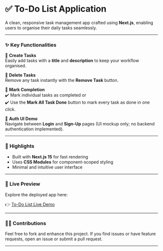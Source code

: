 # ✅ **To-Do List Application**

A clean, responsive task management app crafted using **Next.js**, enabling users to organise their daily tasks seamlessly.

---

### ✨ **Key Functionalities**

🔹 **Create Tasks**  
Easily add tasks with a **title** and **description** to keep your workflow organised.

🔹 **Delete Tasks**  
Remove any task instantly with the **Remove Task** button.

🔹 **Mark Completion**  
✔️ Mark individual tasks as completed or  
✔️ Use the **Mark All Task Done** button to mark every task as done in one click.

🔹 **Auth UI Demo**  
Navigate between **Login** and **Sign-Up** pages (UI mockup only; no backend authentication implemented).

---

### 🌟 **Highlights**

- Built with **Next.js 15** for fast rendering  
- Uses **CSS Modules** for component-scoped styling  
- Minimal and intuitive user interface

---

### 🔗 **Live Preview**

Explore the deployed app here:

👉 [To-Do List Live Demo](https://to-do-list-naivedya-baranwals-projects.vercel.app/)

---

### 👩‍💻 **Contributions**

Feel free to fork and enhance this project. If you find issues or have feature requests, open an issue or submit a pull request.

---
